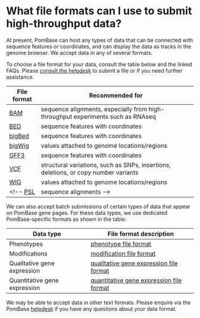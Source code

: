 # What file formats can I use to submit high-throughput data?
<!-- pombase_categories: Data submission and formats -->

At present, PomBase can host any types of data that can be connected
with sequence features or coordinates, and can display the data as
tracks in the genome browser. We 
accept data in any of several formats.
<!-- [accept data](/submit-data/data-submission-form) in any of several formats. -->
To choose a file format for your data, consult the table below and the
linked FAQs. Please [consult the helpdesk](mailto:helpdesk@pombase.org) to submit a file or if you need further
assistance.

File format | Recommended for
------------|----------------
[BAM](/faq/what-bam-format) | sequence alignments, especially from high-throughput experiments such as RNAseq
[BED](/faq/what-bed-format) | sequence features with coordinates
[bigBed](/faq/what-bigbed-format) | sequence features with coordinates
[bigWig](/faq/what-bigwig-format) | values attached to genome locations/regions
[GFF3](/faq/what-gff) | sequence features with coordinates
[VCF](/faq/what-vcf) | structural variations, such as SNPs, insertions, deletions, or copy number variants
[WIG](/faq/what-wig-format) | values attached to genome locations/regions
<!-- [PSL](/faq/what-psl-format) | sequence alignments -->

We can also accept batch submissions of certain types of data that
appear on PomBase gene pages. For these data types, we use dedicated
PomBase-specific formats as shown in the table:

Data type | File format description
----------|------------------------
Phenotypes | [phenotype file format](/documentation/phenotype-data-bulk-upload-format) 
Modifications | [modification file format](/documentation/modification-data-bulk-upload-format) 
Qualitative gene expression | [qualitative gene expression file format](/documentation/qualitative-data-gene-expression-bulk-upload-format) 
Quantitative gene expression | [quantitative gene expression file format](/documentation/quantitative-data-gene-expression-bulk-upload-format) 

We may be able to accept data in other text formats. Please enquire via
the PomBase [helpdesk](mailto:helpdesk@pombase.org) if you have any questions about your data format.


